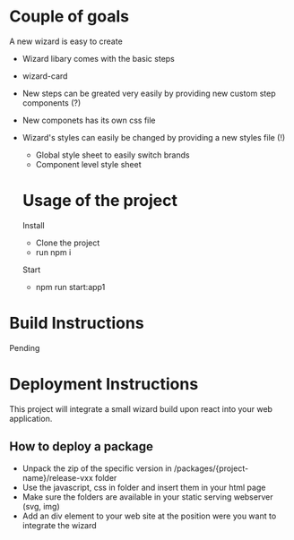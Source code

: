 # Couple of goals

A new wizard is easy to create
- Wizard libary comes with the basic steps
- wizard-card
- New steps can be greated very easily by providing new custom step components (?)
- New componets has its own css file
- Wizard's styles can easily be changed by providing a new styles file (!)
  - Global style sheet to easily switch brands
  - Component level style sheet


  # Usage of the project

   Install
    - Clone the project
    - run npm i

  Start
    - npm run start:app1

# Build Instructions

Pending


# Deployment Instructions

This project will integrate a small wizard build upon react into your web application.

## How to deploy a package

  - Unpack the zip of the specific version in /packages/{project-name}/release-vxx folder
  - Use the javascript, css in folder and insert them in your html page
  - Make sure the folders are available in your static serving webserver (svg, img)
  - Add an div element to your web site at the position were you want to integrate the wizard 
